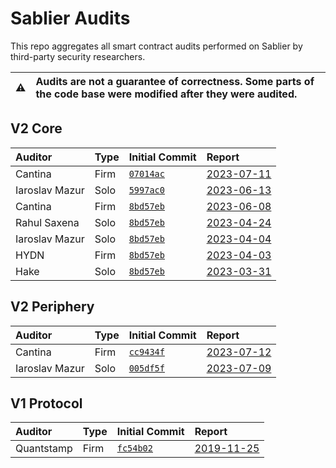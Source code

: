# Sablier Audits

This repo aggregates all smart contract audits performed on Sablier by third-party security researchers.

| :warning: | Audits are not a guarantee of correctness. Some parts of the code base were modified after they were audited. |
| --------- | :------------------------------------------------------------------------------------------------------------ |

## V2 Core

[8bd57eb]: https://github.com/sablier-labs/v2-core/commit/8bd57ebb31fddf6ef262477e5a378027db8b85d8
[07014ac]: https://github.com/sablier-labs/v2-core/commit/07014ac599908207934f0f5831471e10c8ab3447
[5997ac0]: https://github.com/sablier-labs/v2-core/commit/5997ac05751960259c03aa166158d5db8aea1675

| Auditor        | Type | Initial Commit       | Report                                        |
| :------------- | :--- | :------------------- | :-------------------------------------------- |
| Cantina        | Firm | [`07014ac`][07014ac] | [2023-07-11](./audits/cantina-2023-07-11.pdf) |
| Iaroslav Mazur | Solo | [`5997ac0`][5997ac0] | [2023-06-13](./audits/iaro-2023-06-13.pdf)    |
| Cantina        | Firm | [`8bd57eb`][8bd57eb] | [2023-06-08](./audits/cantina-2023-06-08.pdf) |
| Rahul Saxena   | Solo | [`8bd57eb`][8bd57eb] | [2023-04-24](./audits/rahul-2023-04-24.pdf)   |
| Iaroslav Mazur | Solo | [`8bd57eb`][8bd57eb] | [2023-04-04](./audits/iaro-2023-04-04.pdf)    |
| HYDN           | Firm | [`8bd57eb`][8bd57eb] | [2023-04-03](./audits/hydn-2023-04-03.pdf)    |
| Hake           | Solo | [`8bd57eb`][8bd57eb] | [2023-03-31](./audits/hake-2023-03-31.pdf)    |

## V2 Periphery

[cc9434f]: https://github.com/sablier-labs/v2-periphery/commit/cc9434f4f722ba259366cff6f437d5ee3df459cd
[005df5f]: https://github.com/sablier-labs/v2-periphery/commit/005df5f0452fb2dc4c19a613b9b572982849a35b

| Auditor        | Type | Initial Commit       | Report                                              |
| :------------- | :--- | :------------------- | :-------------------------------------------------- |
| Cantina        | Firm | [`cc9434f`][cc9434f] | [2023-07-12](./v2-periphery/cantina-2023-07-11.pdf) |
| Iaroslav Mazur | Solo | [`005df5f`][005df5f] | [2023-07-09](./v2-periphery/iaro-2023-07-09.pdf)    |

## V1 Protocol

[fc54b02]: https://github.com/sablier-labs/v1-protocol/commit/fc54b0233e186232f6d724fa89d1cf7c1f45c688

| Auditor    | Type | Initial Commit       | Report                                           |
| :--------- | :--- | :------------------- | :----------------------------------------------- |
| Quantstamp | Firm | [`fc54b02`][fc54b02] | [2019-11-25](./audits/quantstamp-2019-11-25.pdf) |

